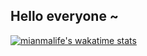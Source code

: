 
<!--
**mianmalife/mianmalife** is a ✨ _special_ ✨ repository because its `README.md` (this file) appears on your GitHub profile.

Here are some ideas to get you started:

- 🔭 I’m currently working on ...
- 🌱 I’m currently learning ...
- 👯 I’m looking to collaborate on ...
- 🤔 I’m looking for help with ...
- 💬 Ask me about ...
- 📫 How to reach me: ...
- 😄 Pronouns: ...
- ⚡ Fun fact: ...
-->

## Hello everyone ~

[![mianmalife's wakatime stats](https://github-readme-stats.vercel.app/api/wakatime?username=mianmalife)](https://github.com/anuraghazra/github-readme-stats)
